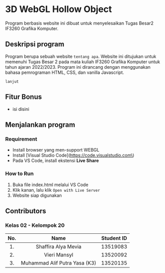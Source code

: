 # 3D WebGL Hollow Object
Program berbasis website ini dibuat untuk menyelesaikan Tugas Besar2 IF3260 Grafika Komputer.

## Deskripsi program
Program berupa sebuah website `tentang apa`. Website ini ditujukan untuk memenuhi Tugas Besar 2 pada mata kuliah IF3260 Grafika Komputer untuk tahun ajaran 2022/2023. Program ini dirancang dengan menggunakan bahasa pemrograman HTML, CSS, dan vanilla Javascript.<br>

`lanjut`

## Fitur Bonus
- isi disini

## Menjalankan program
### Requirement
- Install browser yang men-support WEBGL
- Install [Visual Studio Code](https://code.visualstudio.com\)
- Pada VS Code, install ekstensi <strong>Live Share</strong>

### How to Run
1. Buka file index.html melalui VS Code
2. Klik kanan, lalu klik `Open with Live Server`
3. Website siap digunakan

## Contributors
### Kelas 02 - Kelompok 20
| No. | Name | Student ID |
| :---: | :---: | :---: |
| 1. | Shaffira Alya Mevia | 13519083 |
| 2. | Vieri Mansyl | 13520092 |
| 3. | Muhammad Alif Putra Yasa (K3) | 13520135 |
